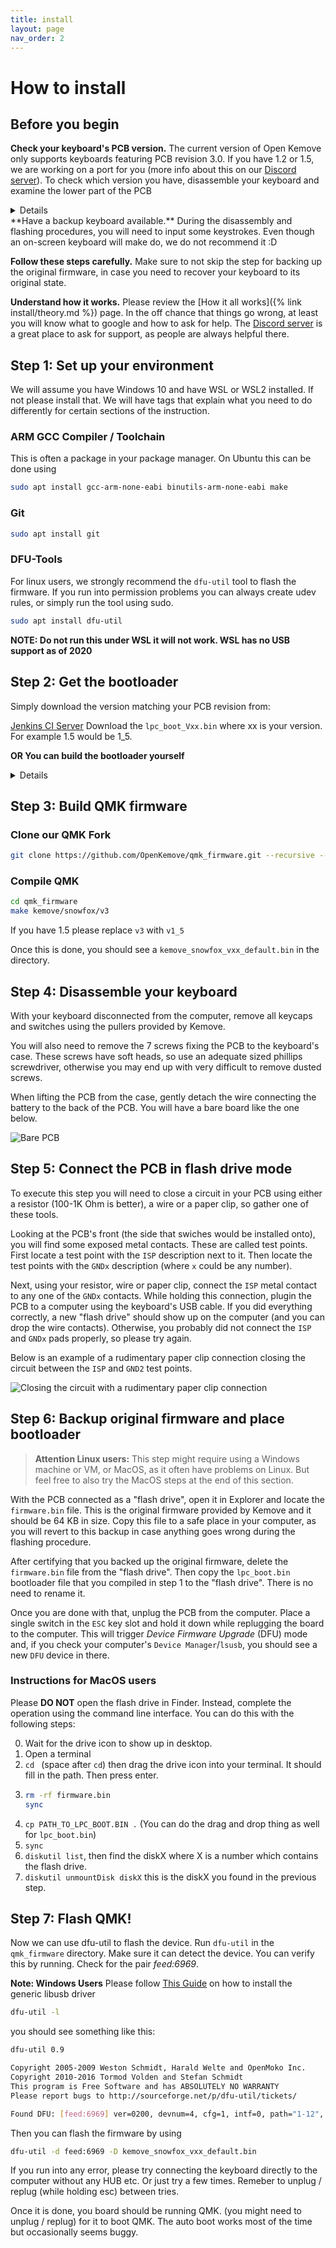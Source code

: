 ```yaml
---
title: install
layout: page
nav_order: 2
---
```


# How to install

## Before you begin

**Check your keyboard's PCB version.** The current version of Open Kemove only supports keyboards featuring PCB revision 3.0. If you have 1.2 or 1.5, we are working on a port for you (more info about this on our [Discord server](https://discord.gg/TFeG4cb3yk)). To check which version you have, disassemble your keyboard and examine the lower part of the PCB

<details>
![]({% link install/pcb_revision_3.jpg %})
</details>
**Have a backup keyboard available.** During the disassembly and flashing procedures, you will need to input some keystrokes. Even though an on-screen keyboard will make do, we do not recommend it :D

**Follow these steps carefully.** Make sure to not skip the step for backing up the original firmware, in case you need to recover your keyboard to its original state.

**Understand how it works.** Please review the [How it all works]({% link install/theory.md %}) page. In the off chance that things go wrong, at least you will know what to google and how to ask for help. The [Discord server](https://discord.gg/TFeG4cb3yk) is a great place to ask for support, as people are always helpful there.

## Step 1: Set up your environment

We will assume you have Windows 10 and have WSL or WSL2 installed. If not please install that. We will have tags that explain what you need to do differently for certain sections of the instruction.

### ARM GCC Compiler / Toolchain

This is often a package in your package manager. On Ubuntu this can be done using
```bash
sudo apt install gcc-arm-none-eabi binutils-arm-none-eabi make
```

### Git
```bash
sudo apt install git
```

### DFU-Tools

For linux users, we strongly recommend the `dfu-util` tool to flash the firmware. If you run into permission problems you can always create udev rules, or simply run the tool using sudo.

```bash
sudo apt install dfu-util
```

**NOTE: Do not run this under WSL it will not work. WSL has no USB support as of 2020**

## Step 2: Get the bootloader

Simply download the version matching your PCB revision from:

[Jenkins CI Server](https://ci.codetector.org/job/OpenKemove/job/kemove_lpc_dfu/job/master/)
Download the `lpc_boot_Vxx.bin` where xx is your version. For example 1.5 would be 1_5.

**OR You can build the bootloader yourself**
<details>

### Clone bootloader repository

```bash
git clone https://github.com/OpenKemove/kemove_lpc_dfu.git --recursive --depth=1
```

`recursive` here will tell git to clone all submodules.

`depth=1` will tell git to not clone history. You can omit this if you planning on developing the firmware.

### Compile bootloader

```bash
cd kemove_lpc_dfu
make
```
Yep, that's it. simple. Hopefully it has successfully built with no errors.
You should see a few files under build. Namely `lpc_boot_v3/v1_5.bin`
</details>


## Step 3: Build QMK firmware

### Clone our QMK Fork

```bash
git clone https://github.com/OpenKemove/qmk_firmware.git --recursive --depth=1
```

### Compile QMK

```bash
cd qmk_firmware
make kemove/snowfox/v3
```

If you have 1.5 please replace `v3` with `v1_5`

Once this is done, you should see a `kemove_snowfox_vxx_default.bin` in the directory.

## Step 4: Disassemble your keyboard

With your keyboard disconnected from the computer, remove all keycaps and switches using the pullers provided by Kemove.

You will also need to remove the 7 screws fixing the PCB to the keyboard's case. These screws have soft heads, so use an adequate sized phillips screwdriver, otherwise you may end up with very difficult to remove dusted screws.

When lifting the PCB from the case, gently detach the wire connecting the battery to the back of the PCB. You will have a bare board like the one below.

![Bare PCB](pcb_revision_3.jpg)

## Step 5: Connect the PCB in flash drive mode

To execute this step you will need to close a circuit in your PCB using either a resistor (100-1K Ohm is better), a wire or a paper clip, so gather one of these tools.

Looking at the PCB's front (the side that swiches would be installed onto), you will find some exposed metal contacts. These are called test points. First locate a test point with the `ISP` description next to it. Then locate the test points with the `GNDx` description (where `x` could be any number).

Next, using your resistor, wire or paper clip, connect the `ISP` metal contact to any one of the `GNDx` contacts. While holding this connection, plugin the PCB to a computer using the keyboard's USB cable. If you did everything correctly, a new "flash drive" should show up on the computer (and you can drop the wire contacts). Otherwise, you probably did not connect the `ISP` and `GNDx` pads properly, so please try again.

Below is an example of a rudimentary paper clip connection closing the circuit between the `ISP` and `GND2` test points.

![Closing the circuit with a rudimentary paper clip connection](paper_clip_connection.jpg)

## Step 6: Backup original firmware and place bootloader

>**Attention Linux users:** This step might require using a Windows machine or VM, or MacOS, as it often have problems on Linux. But feel free to also try the MacOS steps at the end of this section.

With the PCB connected as a "flash drive", open it in Explorer and locate the `firmware.bin` file. This is the original firmware provided by Kemove and it should be 64 KB in size. Copy this file to a safe place in your computer, as you will revert to this backup in case anything goes wrong during the flashing procedure.

After certifying that you backed up the original firmware, delete the `firmware.bin` file from the "flash drive". Then copy the `lpc_boot.bin` bootloader file that you compiled in step 1 to the "flash drive". There is no need to rename it.

Once you are done with that, unplug the PCB from the computer. Place a single switch in the `ESC` key slot and hold it down while replugging the board to the computer. This will trigger *Device Firmware Upgrade* (DFU) mode and, if you check your computer's `Device Manager`/`lsusb`, you should see a new `DFU` device in there.

### Instructions for MacOS users

Please **DO NOT** open the flash drive in Finder. Instead, complete the operation using the command line interface. You can do this with the following steps:

0. Wait for the drive icon to show up in desktop.
0. Open a terminal
0. `cd ` (space after `cd`) then drag the drive icon into your terminal. It should fill in the path. Then press enter.
0.  ```bash
    rm -rf firmware.bin
    sync
    ```
0. `cp PATH_TO_LPC_BOOT.BIN .` (You can do the drag and drop thing as well for `lpc_boot.bin`)
0. `sync`
0. `diskutil list`, then find the diskX where X is a number which contains the flash drive.
0. `diskutil unmountDisk diskX` this is the diskX you found in the previous step.

## Step 7: Flash QMK!

Now we can use dfu-util to flash the device. Run `dfu-util` in the
`qmk_firmware` directory. Make sure it can detect the device. You can verify this by running. Check for the pair *feed:6969*.

**Note: Windows Users** Please follow [This Guide](https://www.hanselman.com/blog/how-to-fix-dfuutil-stm-winusb-zadig-bootloaders-and-other-firmware-flashing-issues-on-windows) on how to install the generic libusb driver


```bash
dfu-util -l
```
you should see something like this:
```bash
dfu-util 0.9

Copyright 2005-2009 Weston Schmidt, Harald Welte and OpenMoko Inc.
Copyright 2010-2016 Tormod Volden and Stefan Schmidt
This program is Free Software and has ABSOLUTELY NO WARRANTY
Please report bugs to http://sourceforge.net/p/dfu-util/tickets/

Found DFU: [feed:6969] ver=0200, devnum=4, cfg=1, intf=0, path="1-12", alt=0, name="UNKNOWN", serial="604"
```
Then you can flash the firmware by using
```bash
dfu-util -d feed:6969 -D kemove_snowfox_vxx_default.bin
```
If you run into any error, please try connecting the keyboard directly to
the computer without any HUB etc. Or just try a few times. Remeber to unplug / replug (while holding esc) between tries.

Once it is done, you board should be running QMK. (you might need to unplug / replug) for it to boot QMK. The auto boot works most of the time but occasionally seems buggy.
